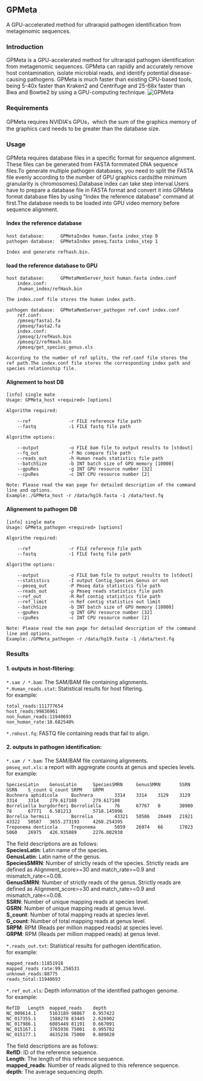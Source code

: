 ## GPMeta
A GPU-accelerated method for ultrarapid pathogen identification from metagenomic sequences.

### Introduction
GPMeta is a GPU-accelerated method for ultrarapid pathogen identification from metagenomic sequences. GPMeta can rapidly and accurately remove host contamination, isolate microbial reads, and identify potential disease-causing pathogens. GPMeta is much faster than existing CPU-based tools, being 5-40x faster than Kraken2 and Centrifuge and 25-68x faster than Bwa and Bowtie2 by using a GPU-computing technique.
![GPMeta](https://user-images.githubusercontent.com/19549825/166857024-a8b9bd9c-7457-4e09-a4fd-2b63725c8258.png)


### Requirements
GPMeta requires NVIDIA's GPUs，which the sum of the graphics memory of the graphics card needs to be greater than the database size.
### Usage
GPMeta requires database files in a specific format for sequence alignment. These files can be generated from FASTA formmated DNA sequence files.To generate multiple pathogen databases, you need to split the FASTA file evenly according to the number of GPU graphics cards(the minimum granularity is chromosomes).Database index can take step interval.Users have to prepare a database file in FASTA format and convert it into GPMeta format database files by using "Index the reference database" command at first.The database needs to be loaded into GPU video memory before sequence alignment.
#### Index the reference database
```
host database:      GPMetaIndex human.fasta index_step 0
pathogen database:  GPMetaIndex pmseq.fasta index_step 1

Index and generate refhash.bin.
```
#### load the reference database to GPU
```
host database:      GPMetaMemServer_host human.fasta index.conf
    index.conf:
    /human_index/refHash.bin

The index.conf file stores the human index path.

pathogen database:  GPMetaMemServer_pathogen ref.conf index.conf
    ref.conf:
    /pmseq/fasta1.fa
    /pmseq/fasta2.fa
    index.conf:
    /pmseq/1/refHash.bin
    /pmseq/2/refHash.bin
    /pmseq/get_species_genus.xls

According to the number of ref splits, the ref.conf file stores the ref path.The index.conf file stores the corresponding index path and species relationship file.
```
#### Alignement to host DB
```
[info] single mate
Usage: GPMeta_host <required> [options]

Algorithm required:

    --ref              -r FILE reference file path
    --fastq            -1 FILE fastq file path

Algorithm options:

    --output           -o FILE bam file to output results to [stdout]
    --fq_out           -f No compare file path
    --reads_out        -h Human reads statistics file path
    --batchSize        -b INT batch size of GPU memory [10000]
    --gpuRes           -g INT GPU resource number [32]
    --cpuRes           -c INT CPU resource number [2]

Note: Please read the man page for detailed description of the command line and options.
Example:./GPMeta_host -r /data/hg19.fasta -1 /data/test.fq
```
#### Alignement to pathogen DB
```
[info] single mate
Usage: GPMeta_pathogen <required> [options]

Algorithm required:

    --ref              -r FILE reference file path
    --fastq            -1 FILE fastq file path

Algorithm options:

    --output           -o FILE bam file to output results to [stdout]
    --statistics       -I output Contig_Species_Genus or not
    --pmseq_out        -P Pmseq data statistics file path
    --reads_out        -p Pmseq reads statistics file path
    --ref_out          -R Ref contig statistics file path
    --ref_limit        -n Ref contig statistics out limit
    --batchSize        -b INT batch size of GPU memory [10000]
    --gpuRes           -g INT GPU resource number [32]
    --cpuRes           -c INT CPU resource number [2]

Note: Please read the man page for detailed description of the command line and options.
Example:./GPMeta_pathogen -r /data/hg19.fasta -1 /data/test.fq
```

### Results

#### 1. outputs in host-flitering:  
`*.sam / *.bam`:  The SAM/BAM file containing alignments.  
`*.Human_reads.stat`: Statistical results for host filtering.  
for example:  
```
total_reads:111777654
host_reads:99836961
non_human_reads:11940693
non_human_rate:10.682540%
```
`*.rmhost.fq`: FASTQ file containing reads that fail to align.  

#### 2. outputs in pathogen identification: 
`*.sam / *.bam`:  The SAM/BAM file containing alignments.  
`pmseq_out.xls`: a report with aggregrate counts at genus and species levels.  
for example:  
```
SpeciesLatin    GenusLatin      SpeciesSMRN     GenusSMRN       SSRN    GSRN    S_count G_count SRPM    GRPM
Buchnera aphidicola     Buchnera        3314    3314    3129    3129    3314    3314    279.617188      279.617188
Borreliella burgdorferi Borreliella     76      67767   0       30909   78      67771   6.581213        5718.145996
Borrelia hermsii        Borrelia        43321   50586   20449   21921   43322   50587   3655.273193     4268.254395
Treponema denticola     Treponema       5059    26974   66      17023   5060    26975   426.935089      2276.002930
```
The field descriptions are as follows:  
**SpeciesLatin**: Latin name of the species.  
**GenusLatin**: Latin name of the genus.   
**SpeciesSMRN**:  Number of strictly reads of the species. Strictly reads are defined as Alignment_score>=30 and match_rate>=0.9 and mismatch_rate<=0.08.  
**GenusSMRN**: Number of strictly reads of the genus. Strictly reads are defined as Alignment_score>=30 and match_rate>=0.9 and mismatch_rate<=0.08.    
**SSRN**: Number of unique mapping reads at species level.  
**GSRN**: Number of unique mapping reads at genus level.   
**S_count**: Number of total mapping reads at species level.   
**G_count**: Number of total mapping reads at genus level.  
**SRPM**: RPM (Reads per million mapped reads) at species level.   
**GRPM**: RPM (Reads per million mapped reads) at genus level.  

`*.reads_out.txt`: Statistical results for pathogen identification.  
for example:   
```
mapped_reads:11851918
mapped_reads rate:99.256531
unknown_reads:88775
reads_total:11940693
```
`*.ref_out.xls`: Depth information of the identified pathogen genome.  
for example:  
```
RefID   Length  mapped_reads    depth
NC_009614.1     5163189 98867   0.957422
NC_017355.1     1588278 83445   2.626902
NC_017986.1     6085449 81191   0.667091
NC_015167.1     3765936 75001   0.995782
NC_015177.1     4635236 75000   0.809020
```
The field descriptions are as follows:  
**RefID**: ID of the reference sequence.    
**Length**: The length of this reference sequence.   
**mapped_reads**: Number of reads aligned to this reference sequence.   
**depth**: The average sequencing depth. 





